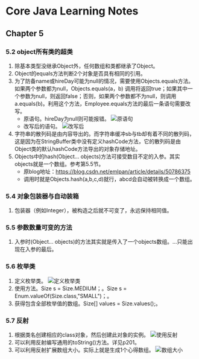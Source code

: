 # Core Java Learning Notes

## Chapter 5

### 5.2 object所有类的超类
1. 除基本类型没继承Object外，任何数组和类都继承了Object。
2. Object的equals方法判断2个对象是否具有相同的引用。
3. 为了防备name或hireDay可能为null的情况，需要使用Objects.equals方法。如果两个参数都为null，Objects.equals(a，b) 调用将返回true；如果其中一个参数为null，则返回false；否则，如果两个参数都不为null，则调用a.equals(b)。利用这个方法，Employee.equals方法的最后一条语句需要改写。
    - 原语句。hireDay为null则可能报错。
    ![原语句](https://ws1.sinaimg.cn/large/e2989da6ly1fshf43egj7j20ac02s3yv.jpg)
    - 改写后的语句。
    ![改写后](https://ws1.sinaimg.cn/large/e2989da6ly1fshf6xk40hj209b01vt8x.jpg)
4. 字符串的散列码是由内容导出的。而字符串缓冲sb与tb却有着不同的散列码，这是因为在StringBuffer类中没有定义hashCode方法，它的散列码是由Object类的默认hashCode方法导出的对象存储地址。
5. Objects中的hash(Object... objects)方法可接受数目不定的入参。其实objects就是一个数组。参考第5.5节。
    - 原blog地址：https://blog.csdn.net/emlpan/article/details/50786375
    - 调用时就是Objects.hash(a,b,c,d)就行，abcd会自动被转换成一个数组。

### 5.4 对象包装器与自动装箱
1. 包装器（例如Integer），被构造之后就不可变了，永远保持相同值。

### 5.5 参数数量可变的方法
1. 入参时(Object... objects)的方法其实就是传入了一个objects数组。...只能出现在入参的最后。

### 5.6 枚举类
1. 定义枚举类。
![定义枚举类](https://ws1.sinaimg.cn/large/e2989da6ly1fshoyguaxpj20bo00tmx5.jpg)
2. 使用方法。Size s = Size.MEDIUM；。Size s = Enum.valueOf(Size.class,"SMALL")；。
3. 获得包含全部枚举值的数组。Size[] values = Size.values();。

### 5.7 反射
1. 根据类名创建相应的class对象，然后创建此对象的实例。
![使用反射](https://ws1.sinaimg.cn/large/e2989da6ly1fshpuys5yvj208y01i74c.jpg)
2. 可以利用反射编写通用的toString()方法。详见p201。
3. 可以利用反射扩展数组大小。实际上就是生成1个心得数组。
![数组大小](https://ws1.sinaimg.cn/large/e2989da6ly1fsjssriocoj20ee069abi.jpg)
